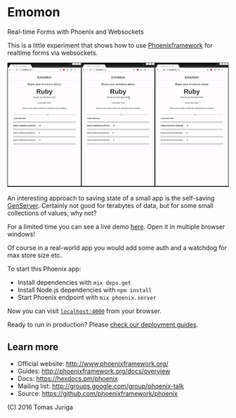 # Emomon
Real-time Forms with Phoenix and Websockets

This is a little experiment that shows how to use [Phoenixframework](http://www.phoenixframework.org)
for realtime forms via websockets. 

![Emomon Demo](priv/emomon.gif?raw=true "Emomon Demo Animgif")

An interesting approach to saving state of a small app is the self-saving [GenServer](http://elixir-lang.org/getting-started/mix-otp/genserver.html).
Certainly not good for terabytes of data, but for some small collections of values, why not?

For a limited time you can see a live demo [here](http://emomon.serverbrain.com/). Open it in multiple browser windows!

Of course in a real-world app you would add some auth and a watchdog for max store size etc. 

To start this Phoenix app:

  * Install dependencies with `mix deps.get`
  * Install Node.js dependencies with `npm install`
  * Start Phoenix endpoint with `mix phoenix.server`

Now you can visit [`localhost:4000`](http://localhost:4000) from your browser.

Ready to run in production? Please [check our deployment guides](http://www.phoenixframework.org/docs/deployment).

## Learn more

  * Official website: http://www.phoenixframework.org/
  * Guides: http://phoenixframework.org/docs/overview
  * Docs: https://hexdocs.pm/phoenix
  * Mailing list: http://groups.google.com/group/phoenix-talk
  * Source: https://github.com/phoenixframework/phoenix

(C) 2016 Tomas Juriga
